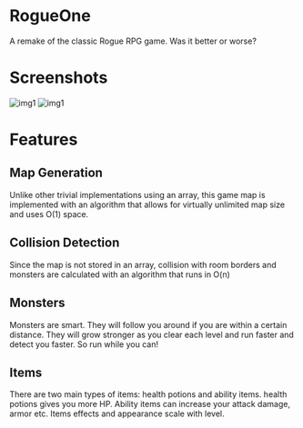 # RogueOne
A remake of the classic Rogue RPG game. Was it better or worse?

# Screenshots
![img1](http://res.cloudinary.com/rube0414/image/upload/v1504834764/1_xutfxb.jpg)
![img1](http://res.cloudinary.com/rube0414/image/upload/v1504834764/2_ajqrbk.png)

# Features
## Map Generation
Unlike other trivial implementations using an array, this game map is implemented with an algorithm that allows for virtually unlimited map size and uses O(1) space.
## Collision Detection
Since the map is not stored in an array, collision with room borders and monsters are calculated with an algorithm that runs in O(n)
## Monsters
Monsters are smart. They will follow you around if you are within a certain distance. They will grow stronger as you clear each level and run faster and detect you faster. So run while you can!
## Items
There are two main types of items: health potions and ability items. health potions gives you more HP. Ability items can increase your attack damage, armor etc. Items effects and appearance scale with level.
